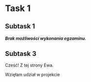 # **Task 1**
## **Subtask 1**
##### Brak możliwości wykonania egzaminu. 
## **Subtask 3**
Cześć! Z tej strony Ewa. 

Wzięłam udział w projekcie 
